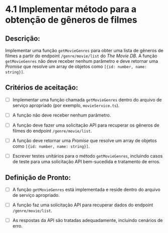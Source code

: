 # 4.1 Implementar método para a obtenção de gêneros de filmes

## Descrição:

Implementar uma função `getMovieGenres` para obter uma lista de gêneros de filmes a partir do endpoint `/genre/movie/list` do _The Movie DB_. A função `getMovieGenres` não deve receber nenhum parâmetro e deve retornar uma _Promise_ que resolve um array de objetos como `[{id: number, name: string}]`.

## Critérios de aceitação:

- [ ] Implementar uma função chamada `getMovieGenres` dentro do arquivo de serviço apropriado (por exemplo, `movieService.ts`).

- [ ] A função não deve receber nenhum parâmetro.

- [ ] A função deve fazer uma solicitação API para recuperar os gêneros de filmes do endpoint `/genre/movie/list`.

- [ ] A função deve retornar uma _Promise_ que resolve um array de objetos como `[{id: number, name: string}]`.

- [ ] Escrever testes unitários para o método `getMovieGenres`, incluindo casos de teste para uma solicitação API bem-sucedida e tratamento de erros.

## Definição de Pronto:

- [ ] A função `getMovieGenres` está implementada e reside dentro do arquivo de serviço apropriado.

- [ ] A função faz uma solicitação API para recuperar dados do endpoint `/genre/movie/list`.

- [ ] As respostas da API são tratadas adequadamente, incluindo cenários de erro.
